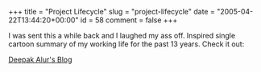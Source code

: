+++
title = "Project Lifecycle"
slug = "project-lifecycle"
date = "2005-04-22T13:44:20+00:00"
id = 58
comment = false
+++

I was sent this a while back and I laughed my ass off. Inspired single cartoon summary of my working life for the past 13 years. Check it out:

[Deepak Alur's Blog](http://blogs.sun.com/roller/page/alur/20050408#project_life_cycle_friday_humor "Deepak Alur")


